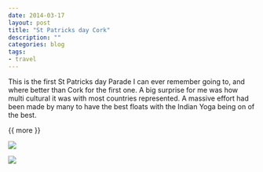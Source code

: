 ```yaml
---
date: 2014-03-17
layout: post
title: "St Patricks day Cork"
description: ""
categories: blog 
tags:
- travel
---
```


This is the first St Patricks day Parade I can ever remember going to, and where better than Cork for the first one. A big surprise for me was how multi cultural it was with most countries represented. A massive effort had been made by many to have the best floats with the Indian Yoga being on of the best.

{{ more }}

![](/images/2014/2014-03-17-st-patrick1.jpg)

![](/images/2014/2014-03-17-st-patrick2.jpg)
